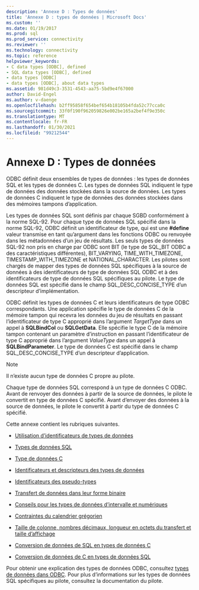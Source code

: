 ```yaml
---
description: 'Annexe D : Types de données'
title: 'Annexe D : types de données | Microsoft Docs'
ms.custom: ''
ms.date: 01/19/2017
ms.prod: sql
ms.prod_service: connectivity
ms.reviewer: ''
ms.technology: connectivity
ms.topic: reference
helpviewer_keywords:
- C data types [ODBC], defined
- SQL data types [ODBC], defined
- data types [ODBC]
- data types [ODBC], about data types
ms.assetid: 981d49c3-3531-4543-aa75-5bd9e4f67000
author: David-Engel
ms.author: v-daenge
ms.openlocfilehash: b2ff95858f654bef654b18105b4fda52c77cca0c
ms.sourcegitcommit: 33f0f190f962059826e002be165a2bef4f9e350c
ms.translationtype: MT
ms.contentlocale: fr-FR
ms.lasthandoff: 01/30/2021
ms.locfileid: "99212544"
---
```

# <a name="appendix-d-data-types"></a>Annexe D : Types de données
ODBC définit deux ensembles de types de données : les types de données SQL et les types de données C. Les types de données SQL indiquent le type de données des données stockées dans la source de données. Les types de données C indiquent le type de données des données stockées dans des mémoires tampons d’application.  
  
 Les types de données SQL sont définis par chaque SGBD conformément à la norme SQL-92. Pour chaque type de données SQL spécifié dans la norme SQL-92, ODBC définit un identificateur de type, qui est une **#define** valeur transmise en tant qu’argument dans les fonctions ODBC ou renvoyée dans les métadonnées d’un jeu de résultats. Les seuls types de données SQL-92 non pris en charge par ODBC sont BIT (le type de SQL_BIT ODBC a des caractéristiques différentes), BIT_VARYING, TIME_WITH_TIMEZONE, TIMESTAMP_WITH_TIMEZONE et NATIONAL_CHARACTER. Les pilotes sont chargés de mapper des types de données SQL spécifiques à la source de données à des identificateurs de type de données SQL ODBC et à des identificateurs de type de données SQL spécifiques au pilote. Le type de données SQL est spécifié dans le champ SQL_DESC_CONCISE_TYPE d’un descripteur d’implémentation.  
  
 ODBC définit les types de données C et leurs identificateurs de type ODBC correspondants. Une application spécifie le type de données C de la mémoire tampon qui recevra les données du jeu de résultats en passant l’identificateur de type C approprié dans l’argument *TargetType* dans un appel à **SQLBindCol** ou **SQLGetData**. Elle spécifie le type C de la mémoire tampon contenant un paramètre d’instruction en passant l’identificateur de type C approprié dans l’argument *ValueType* dans un appel à **SQLBindParameter**. Le type de données C est spécifié dans le champ SQL_DESC_CONCISE_TYPE d’un descripteur d’application.  
  
> [!NOTE]  
>  Il n’existe aucun type de données C propre au pilote.  
  
 Chaque type de données SQL correspond à un type de données C ODBC. Avant de renvoyer des données à partir de la source de données, le pilote le convertit en type de données C spécifié. Avant d’envoyer des données à la source de données, le pilote le convertit à partir du type de données C spécifié.  
  
 Cette annexe contient les rubriques suivantes.  
  
-   [Utilisation d’identificateurs de types de données](../../../odbc/reference/appendixes/using-data-type-identifiers.md)  
  
-   [Types de données SQL](../../../odbc/reference/appendixes/sql-data-types.md)  
  
-   [Type de données C](../../../odbc/reference/appendixes/c-data-types.md)  
  
-   [Identificateurs et descripteurs des types de données](../../../odbc/reference/appendixes/data-type-identifiers-and-descriptors.md)  
  
-   [Identificateurs des pseudo-types](../../../odbc/reference/appendixes/pseudo-type-identifiers.md)  
  
-   [Transfert de données dans leur forme binaire](../../../odbc/reference/appendixes/transferring-data-in-its-binary-form.md)  
  
-   [Conseils pour les types de données d’intervalle et numériques](../../../odbc/reference/appendixes/guidelines-for-interval-and-numeric-data-types.md)  
  
-   [Contraintes du calendrier grégorien](../../../odbc/reference/appendixes/constraints-of-the-gregorian-calendar.md)  
  
-   [Taille de colonne, nombres décimaux, longueur en octets du transfert et taille d’affichage](../../../odbc/reference/appendixes/column-size-decimal-digits-transfer-octet-length-and-display-size.md)  
  
-   [Conversion de données de SQL en types de données C](../../../odbc/reference/appendixes/converting-data-from-sql-to-c-data-types.md)  
  
-   [Conversion de données de C en types de données SQL](../../../odbc/reference/appendixes/converting-data-from-c-to-sql-data-types.md)  
  
 Pour obtenir une explication des types de données ODBC, consultez [types de données dans ODBC](../../../odbc/reference/develop-app/data-types-in-odbc.md). Pour plus d’informations sur les types de données SQL spécifiques au pilote, consultez la documentation du pilote.
